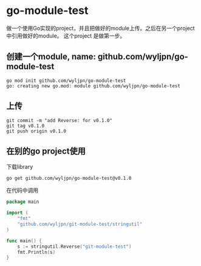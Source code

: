 # go-module-test
做一个使用Go实现的project，并且把做好的module上传。之后在另一个project中引用做好的module。
这个project
是做第一步。

## 创建一个module,  name: github.com/wyljpn/go-module-test
```shell
go mod init github.com/wyljpn/go-module-test
go: creating new go.mod: module github.com/wyljpn/go-module-test
```

## 上传
```shell
git commit -m "add Reverse: for v0.1.0"
git tag v0.1.0
git push origin v0.1.0
```

## 在别的go project使用
下载library
```shell
go get github.com/wyljpn/go-module-test@v0.1.0
```

在代码中调用
```go
package main

import (
	"fmt"
	"github.com/wyljpn/git-module-test/stringutil"
)

func main() {
	s := stringutil.Reverse("git-module-test")
	fmt.Println(s)
}

```



